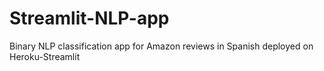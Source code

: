 # Streamlit-NLP-app
Binary NLP classification app for Amazon reviews in Spanish deployed on Heroku-Streamlit
